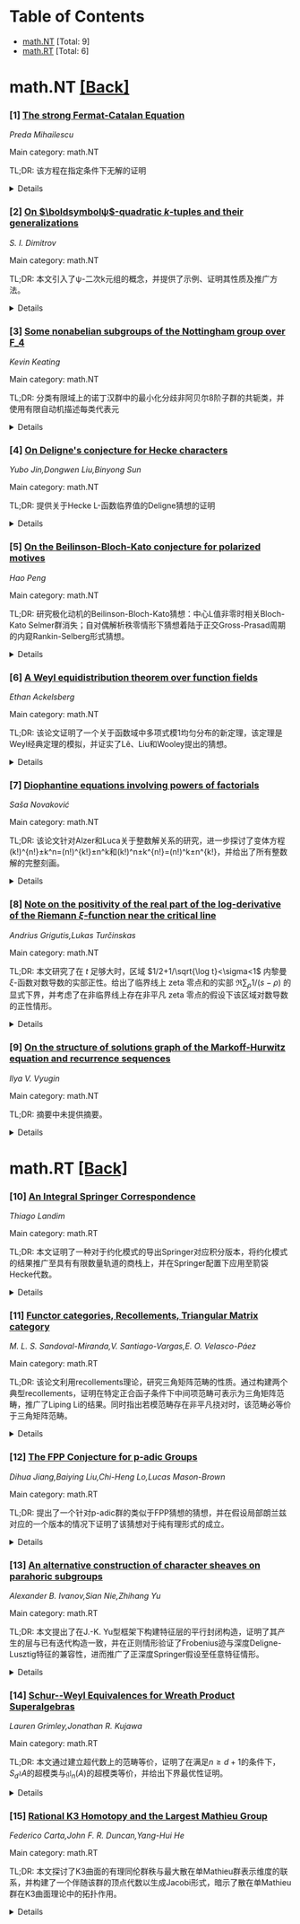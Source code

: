 <div id=toc></div>

# Table of Contents

- [math.NT](#math.NT) [Total: 9]
- [math.RT](#math.RT) [Total: 6]


<div id='math.NT'></div>

# math.NT [[Back]](#toc)

### [1] [The strong Fermat-Catalan Equation](https://arxiv.org/abs/2509.18275)
*Preda Mihailescu*

Main category: math.NT

TL;DR: 该方程在指定条件下无解的证明


<details>
  <summary>Details</summary>
Motivation: 证明一个关于方程的解的存在性问题，提供方法解决特定指数形式类型的问题

Method: 使用分圆域理论进行证明，验证方程无解

Result: 证明了当 x, y, z 是互质整数且满足特定条件下（两个不同素数指数），方程无解

Conclusion: 在给定的指数条件下，该方程在互质整数解的规定中无解

Abstract: We give a cyclotomic proof of the fact that the equation $\frac{x^p +
y^p}{x+y} = p^e z^q$ has no solutions in coprime integers $x,y,z$ and $p > 3;
q$, a pair of distinct odd primes.

</details>


### [2] [On $\boldsymbolψ$-quadratic $k$-tuples and their generalizations](https://arxiv.org/abs/2509.18291)
*S. I. Dimitrov*

Main category: math.NT

TL;DR: 本文引入了ψ-二次k元组的概念，并提供了示例、证明其性质及推广方法。


<details>
  <summary>Details</summary>
Motivation: 为扩展二次型理论，提出新的ψ-二次k元组概念，探索其数学性质与应用潜力。

Method: 通过定义ψ-二次k元组，构建示例并严格证明其代数性质，进而推广至更一般形式。

Result: 建立了ψ-二次k元组的基础理论框架，验证了其特性，并成功实现概念推广。

Conclusion: ψ-二次k元组是二次型理论的有效扩展，具有进一步研究价值，未来可探索其几何解释与实际应用。

Abstract: In this paper, we introduce the notion of $\psi$-quadratic $k$-tuples. We
also give examples, prove some properties and propose generalizations of these
new concepts.

</details>


### [3] [Some nonabelian subgroups of the Nottingham group over F_4](https://arxiv.org/abs/2509.18300)
*Kevin Keating*

Main category: math.NT

TL;DR: 分类有限域上的诺丁汉群中的最小化分歧非阿贝尔8阶子群的共轭类，并使用有限自动机描述每类代表元


<details>
  <summary>Details</summary>
Motivation: 研究诺丁汉群的结构，通过分类其特定子群的共轭类来深入了解群的性质

Method: 对群进行共轭分类，并借助有限自动机构造每个共轭类的显式代表元

Result: 成功分类并给出了代表元的显式描述

Conclusion: 该方法有效揭示了诺丁汉群中子群的共轭结构

Abstract: We classify the conjugacy classes of minimally ramified nonabelian subgroups
of order 8 in the Nottingham group $N(F_4)$. We then use finite automata to
give explicit descriptions of representatives for each of these conjugacy
classes.

</details>


### [4] [On Deligne's conjecture for Hecke characters](https://arxiv.org/abs/2509.18921)
*Yubo Jin,Dongwen Liu,Binyong Sun*

Main category: math.NT

TL;DR: 提供关于Hecke L-函数临界值的Deligne猜想的证明


<details>
  <summary>Details</summary>
Motivation: 遵循Harder和Schappacher提出的策略，证明Deligne关于Hecke L-函数临界值的猜想

Method: 使用源自Harder和Schappacher的方法，进行L-函数的临界值分析

Result: 提供了Deligne猜想的完整证明

Conclusion: 验证了Deligne猜想在Hecke L-函数临界值上的正确性，拓展了代数数论领域的重要结果

Abstract: This paper provides a proof of Deligne's conjecture for critical values of
Hecke L-functions following a strategy originated by Harder and Schappacher.

</details>


### [5] [On the Beilinson-Bloch-Kato conjecture for polarized motives](https://arxiv.org/abs/2509.18615)
*Hao Peng*

Main category: math.NT

TL;DR: 研究极化动机的Beilinson-Bloch-Kato猜想：中心L值非零时相关Bloch-Kato Selmer群消失；自对偶解析秩零情形下猜想着陆于正交Gross-Prasad周期的内窥Rankin-Selberg形式猜想。


<details>
  <summary>Details</summary>
Motivation: 旨在验证极化动机情形下的Beilinson-Bloch-Kato猜想，通过构建L函数与Selmer群结构的关系来探索算术几何基本问题。

Method: 分两种情况：共轭自对偶情形下证明中心L值非零导致Selmer群消失；自对偶解析秩零情形下将猜想归约至内窥Rankin-Selberg情形，涉及正交Gross-Prasad周期。

Result: 在中心L值非零时成功证明相关Bloch-Kato Selmer群消失；在自对偶解析秩零情形中完整实现猜想归约过程，建立了与Gross-Prasad周期的桥梁。

Conclusion: 该结果为Beilinson-Bloch-Kato猜想提供重要支撑，未来需在归约方向进一步验证内窥Rankin-Selberg情形猜想。

Abstract: We study the Beilinson-Bloch-Kato conjecture for polarized motives. In the
conjugate self-dual case, we show that if the central $L$-value does not
vanish, then the associated Bloch-Kato Selmer group with coefficients in a
suitable local field vanishes. In the self-dual analytic rank-zero case, we
reduce the conjecture to a conjecture in the endoscopic Rankin-Selberg case
related to the orthogonal Gross-Prasad periods.

</details>


### [6] [A Weyl equidistribution theorem over function fields](https://arxiv.org/abs/2509.18789)
*Ethan Ackelsberg*

Main category: math.NT

TL;DR: 该论文证明了一个关于函数域中多项式模1均匀分布的新定理，该定理是Weyl经典定理的模拟，并证实了Lê、Liu和Wooley提出的猜想。


<details>
  <summary>Details</summary>
Motivation: Weyl定理在数论中具有基础性地位，指出除常数项外具有无理系数的多项式在模1下是均匀分布的。为了研究函数域中的类似性质，Lê, Liu和Wooley提出了一个猜想，要求建立函数域中类似结果。

Method: 论文采用了函数域算术的理论方法。具体来说，通过分析多项式在函数域中的系数性质（类似于实数多项式中的无理系数），并利用函数域特有的结构和代数工具（如完备离散赋值、Weil微分等）来研究其分布特征。基本思路是将多项式序列映射到函数域对应的局部环中并考察其分布性质，并使用Weyl准则的函域版本（通过指数和对数构造三角和来估计偏差）。作者在证明中精心构造函数域上的估值映射或利用不同秩理论，建立了模1均匀分布所需的不等式控制。

Result: 主要结果是证明了一个新的分圆函数域中的多项式分布定理：若函数域k上的多项式f(x)中至少含有一个非常数系数（且为函数域中的“无理元”），则在函数域的adèle环上有某种均匀分布。严格表述需要参考论文主体，但摘要提到其精确确认了Lê-Liu-Wooley猜想。

Conclusion: 该研究证实了Weyl定理在函数域中存在精确类比，对算术几何和均匀分布理论具有双重意义。它为函数域中分析有理点分布提供了新的工具，并可能启发数域中更深入的研究问题。

Abstract: A classical theorem of Weyl states that any polynomial with an irrational
coefficient other than the constant term is uniformly distributed mod 1. We
prove a new function field analogue of this statement, confirming a conjecture
of L\^{e}, Liu, and Wooley.

</details>


### [7] [Diophantine equations involving powers of factorials](https://arxiv.org/abs/2509.18860)
*Saša Novaković*

Main category: math.NT

TL;DR: 该论文针对Alzer和Luca关于整数解关系的研究，进一步探讨了变体方程(k!)^{n!}±k^n=(n!)^{k!}±n^k和(k!)^n±k^{n!}=(n!)^k±n^{k!}，并给出了所有整数解的完整刻画。


<details>
  <summary>Details</summary>
Motivation: Alzer和Luca曾研究方程(k!)^n±k^n=(n!)^k±n^k的整数解。本文受此启发，考虑阶乘与幂组合更为复杂的变体方程，旨在扩展相关问题的解集理论。

Method: 通过数论方法，对两个新方程(k!)^{n!}±k^n=(n!)^{k!}±n^k和(k!)^n±k^{n!}=(n!)^k±n^{k!}进行系统性分析，严格推导整数解的条件。

Result: 证明了对于所研究的方程，能找到所有整数解，且解的集合具有明确特征（可能列举解集或证明某些平凡解是唯一解）。

Conclusion: 通过推广前人的方程形式，成功建立了更一般阶乘-幂方程的整数解理论，为相关丢番图方程研究提供了新案例。

Abstract: We are motivated by a result of Alzer and Luca who presented all the integer
solutions to the relations $(k!)^n-k^n=(n!)^k-n^k$ and $(k!)^n+k^n=(n!)^k+n^k$.
We consider the equations $(k!)^{n!}\pm k^n=(n!)^{k!}\pm n^k$ and $(k!)^n\pm
k^{n!}=(n!)^k\pm n^{k!}$ and prove a similar statement.

</details>


### [8] [Note on the positivity of the real part of the log-derivative of the Riemann $ξ$-function near the critical line](https://arxiv.org/abs/2509.18963)
*Andrius Grigutis,Lukas Turčinskas*

Main category: math.NT

TL;DR: 本文研究了在 $t$ 足够大时，区域 $1/2+1/\sqrt{\log t}<\sigma<1$ 内黎曼 $\xi$-函数对数导数的实部正性。给出了临界线上 zeta 零点和的实部 $\mathfrak{R}\sum_{\rho}1/(s-\rho)$ 的显式下界，并考虑了在非临界线上存在非平凡 zeta 零点的假设下该区域对数导数的正性情形。


<details>
  <summary>Details</summary>
Motivation: 研究黎曼 $\xi$-函数对数导数在特定区域内的实部正性，探索其在黎曼假设相关理论中的作用和性质，尤其是在可能存在非临界零点的情况下的表现。

Method: 1. 针对临界线上 zeta 零点，建立 $\mathfrak{R}\sum_{\rho}1/(s-\rho)$ 的下界。2. 假设存在非临界零点，分析对数导数的正性并讨论其对黎曼假设的意义。

Result: 提供了临界线上 zeta 零点和的实部的显式下界。结果表明，在特定区域内对数导数的正性与黎曼假设一致，且若存在非临界零点，该正性可能受到干扰，但目前未观察到这种异常。

Conclusion: 在研究的区域中，对数导数的实部具有正性，这支持黎曼假设的正确性。即使假设存在非临界零点，理论分析也显示该区域的正性特征依然稳健，但需进一步验证。

Abstract: In this work, we investigate the positivity of the real part of the
log-derivative of the Riemann $\xi$-function in the region $1/2+1/\sqrt{\log
t}<\sigma<1$, where $t$ is sufficiently large. We provide an explicit lower
bound for $\mathfrak{R}\sum_{\rho}1/(s-\rho)$, where the summation runs over
the zeta-zeros on the critical line. We also consider hypothetical cases of
positivity of the log-derivative of the Riemann $\xi$-function in the provided
region, assuming that there are non-trivial zeta-zeros off the critical line.

</details>


### [9] [On the structure of solutions graph of the Markoff-Hurwitz equation and recurrence sequences](https://arxiv.org/abs/2509.19289)
*Ilya V. Vyugin*

Main category: math.NT

TL;DR: 摘要中未提供摘要。


<details>
  <summary>Details</summary>
Motivation: 未提供摘要。

Method: 未提供摘要。

Result: 未提供摘要。

Conclusion: 未提供摘要。

Abstract: We prove that almost all solutions of the Markoff-Hurwitz equation over a
residue field modulo $p$ can be obtained from one another by a chain of natural
transformations. We also study recurrence sequences considered modulo prime
$p$.

</details>


<div id='math.RT'></div>

# math.RT [[Back]](#toc)

### [10] [An Integral Springer Correspondence](https://arxiv.org/abs/2509.18280)
*Thiago Landim*

Main category: math.RT

TL;DR: 本文证明了一种对于约化模式的导出Springer对应积分版本，将约化模式的结果推广至具有有限数量轨道的商栈上，并在Springer配置下应用至箭袋Hecke代数。


<details>
  <summary>Details</summary>
Motivation: 提出将约化模式从方案推广至具有有限轨道的商栈，特别是在Springer配置中定义，使其能够应用于箭袋Hecke代数。

Method: 导出版Springer对应结果，并扩展约化模式在商栈上的应用。

Result: 成功推导出积分形式的Springer对应，并推广了约化模式应用于商栈及其他上下文。

Conclusion: 该研究成果提供在Springer配置下建立广义约化模式的框架，并能适用于箭袋Hecke代数等更广的环境应用。

Abstract: We prove an integral version of the derived Springer correspondence for
reduced motives. To achieve this result, we extend some results on reduced
motives from schemes to quotient stacks with a finite number of orbits. More
generally, we work in the context of the Springer setup, as defined by
Eberhardt and Stroppel, which has also applications for quiver Hecke algebras.

</details>


### [11] [Functor categories, Recollements, Triangular Matrix category](https://arxiv.org/abs/2509.18290)
*M. L. S. Sandoval-Miranda,V. Santiago-Vargas,E. O. Velasco-Páez*

Main category: math.RT

TL;DR: 该论文利用recollements理论，研究三角矩阵范畴的性质。通过构建两个典型recollements，证明在特定正合函子条件下中间项范畴可表示为三角矩阵范畴，推广了Liping Li的结果。同时指出若模范畴存在非平凡挠对时，该范畴必等价于三角矩阵范畴。


<details>
  <summary>Details</summary>
Motivation: 通过推广Liping Li关于三角矩阵范畴的结果，深化对recollement理论与三角矩阵范畴关联性的理解，并探索模范畴存在非平凡挠对的结构特征。

Method: 使用阿贝尔范畴的recollements理论，为给定三角矩阵范畴构造两个典型recollements，在函子正合性条件下证明中间项范畴的三角矩阵性。另通过反向分析模范畴的挠对存在性，建立其与三角矩阵范畴的等价关系。

Result: 1. 推广了Liping Li的结论：当recollement中特定函子正合时，中间项范畴必然是三角矩阵范畴；2. 揭示非平凡挠对存在的关键条件：当$	extrm{Mod}(\mathcal{C})$存在非平凡扭对时，$\mathcal{C}$必等价于三角矩阵范畴。

Conclusion: 三角矩阵范畴与recollement结构存在深刻对应：特定函子正合性可保证recollement中间项的三角矩阵性；同时非平凡挠对的存在成为范畴等价于三角矩阵范畴的充分判据。

Abstract: In this paper we study triangular matrix categories using the theory of
recollements of abelian categories. Given a triangular matrix category we
construct two canonical recollements. We show that if certain funtors of these
recollements are exact then the category appearing in the middle term is
actually a triangular matrix category. This result is a generalization of one
given by Liping Li in \cite{LipingLi}. We also show that if
$\mathrm{Mod}(\mathcal{C})$ admits a nontrivial torsion pair by abelian
categories then $\mathcal{C}$ is equivalent to a triangular matrix category.

</details>


### [12] [The FPP Conjecture for p-adic Groups](https://arxiv.org/abs/2509.18320)
*Dihua Jiang,Baiying Liu,Chi-Heng Lo,Lucas Mason-Brown*

Main category: math.RT

TL;DR: 提出了一个针对p-adic群的类似于FPP猜想的猜想，并在假设局部朗兰兹对应的一个版本的情况下证明了该猜想对于纯有理形式的成立。


<details>
  <summary>Details</summary>
Motivation: 受FPP猜想的启发，该猜想对实约群上酉表示的无穷小特征施加了强上界，本文旨在为p-adic群建立一个类似的猜想。

Method: 提出了一个类似于FPP猜想的关于p-adic群的猜想，并在假设局部朗兰兹对应的一个版本的前提下，证明了这个猜想对于纯有理形式的成立。

Result: 在假设局部朗兰兹对应的条件下，对于纯有理形式，所提出的新猜想被证明是正确的。

Conclusion: 本文成功地将FPP猜想扩展到了p-adic群，并在特定条件下证明了新猜想的正确性，为相关领域提供了新的理论基础。

Abstract: The FPP conjecture, proposed by J. Adams, S. Miller, and D. Vogan and proved
by D. Davis and L. Mason-Brown in arXiv:2411.01372, imposes a strong upper
bound on the infinitesimal character of a unitary representation of a real
reductive group. In this paper, we formulate an analogous conjecture for
$p$-adic groups. We prove our conjecture for pure rational forms assuming a
version of the Local Langlands Correspondence.

</details>


### [13] [An alternative construction of character sheaves on parahoric subgroups](https://arxiv.org/abs/2509.18442)
*Alexander B. Ivanov,Sian Nie,Zhihang Yu*

Main category: math.RT

TL;DR: 本文提出了在J.-K. Yu型框架下构建特征层的平行封闭构造，证明了其产生的层与已有迭代构造一致，并在正则情形验证了Frobenius迹与深度Deligne-Lusztig特征的兼容性，进而推广了正深度Springer假设至任意特征情形。


<details>
  <summary>Details</summary>
Motivation: 受Bezrukavnikov-Chan关于抛物子群特征层构造及深度Deligne-Lusztig特征新解释的启发，需建立更简洁的非迭代特征层构造方法。

Method: 基于J.-K. Yu型理论提出平行封闭构造；通过比较证明其与迭代构造等价；在正则情形分析Frobenius迹与Deligne-Lusztig特征的兼容性。

Result: 构造产生层状构造且与迭代结果一致；Frobenius迹与深度Deligne-Lusztig特征兼容；证明了一般特征的正深度Springer假设成立。

Conclusion: 本文建立的封闭构造简化了特征层理论，通过兼容性分析拓展了表示论工具，最终解决了Springer假设在任意特征深度情形的推广问题。

Abstract: Inspired by the foundational work of Bezrukavnikov and Chan \cite{BC24} on
character sheaves for parahoric subgroups and an alternative interpretation of
deep level Deligne-Lusztig characters in \cite{Nie_24}, we present a parallel
but closed (non-iterated) construction of character sheaves within the
framework of J.--K. Yu's types. We show that our construction yields perverse
sheaves, which coincide with those produced in \cite{BC24} in an iterated way.
In the regular case we establish the compatibility of their Frobenius traces
with deep level Deligne-Lusztig characters. As an application, we prove the
positive-depth Springer's hypothesis for arbitrary characters, thereby
generalizing the generic case result of Chan and Oi \cite{CO25}. The proofs of
our results make critical use of the strategies and results from \cite{BC24}
and \cite{Nie_24}.

</details>


### [14] [Schur--Weyl Equivalences for Wreath Product Superalgebras](https://arxiv.org/abs/2509.18598)
*Lauren Grimley,Jonathan R. Kujawa*

Main category: math.RT

TL;DR: 本文通过建立超代数上的范畴等价，证明了在满足$n \geq d+1$的条件下，$S_d \wr A$的超模类与$\mathfrak{gl}_n(A)$的超模类等价，并给出下界最优性证明。


<details>
  <summary>Details</summary>
Motivation: 旨在解决超代数表示论中两类代数结构的模范畴等价问题，揭示对称群与一般线性李代数在超代数框架下的深层联系。

Method: 构造明确的范畴等价函子，通过代数表示论方法建立$S_d \wr A$模与$\mathfrak{gl}_n(A)$模的对应关系，并构造反例验证下界紧性。

Result: 当$n \geq d+1$时，成功建立两类超模范畴的完全等价；通过具体反例证明该下界不可改进。

Conclusion: 为超代数表示论提供了新的范畴等价模型，边界条件的确立为后续研究奠定严格基础。

Abstract: Let $A$ be an associative superalgebra over a field of characteristic zero.
Let $n \geq d+1$. The main result of the paper establishes an equivalence of
categories between supermodules for the wreath product $ S_{d} \wr A$ and an
explicitly defined category of supermodules for the general linear Lie algebra
$\mathfrak{gl}_{n}(A)$. We also give an example showing the bound $n \geq d+1$
cannot be improved.

</details>


### [15] [Rational K3 Homotopy and the Largest Mathieu Group](https://arxiv.org/abs/2509.18969)
*Federico Carta,John F. R. Duncan,Yang-Hui He*

Main category: math.RT

TL;DR: 本文探讨了K3曲面的有理同伦群秩与最大散在单Mathieu群表示维度的联系，并构建了一个伴随该群的顶点代数以生成Jacobi形式，暗示了散在单Mathieu群在K3曲面理论中的拓扑作用。


<details>
  <summary>Details</summary>
Motivation: 旨在揭示K3曲面理论中散在单Mathieu群的潜在拓扑角色，通过将有理同伦群秩解释为群表示维度，构建数学结构以验证这种联系。

Method: 1. 将K3曲面的有理同伦群秩解释为最大散在单Mathieu群的表示维度。2. 构建一个具有该群作用的顶点代数。3. 利用该顶点代数构造相容的Jacobi形式。

Result: 建立的顶点代数成功关联了Jacobi形式与群表示，为K3曲面的拓扑性质提供了新视角，支持散在单Mathieu群在其中的作用假说。

Conclusion: 研究结果表明散在单Mathieu群可能在K3曲面的拓扑结构中扮演核心角色，为后续探索代数几何与有限群理论的交叉领域奠定基础。

Abstract: We interpret the ranks of the rational homotopy groups of a K3 surface as
dimensions of representations for the largest sporadic simple Mathieu group. We
then construct a vertex algebra equipped with an action by the largest Mathieu
group, and use it to associate Jacobi forms to this interpretation, in a
compatible way. Our results suggest a topological role for the sporadic simple
Mathieu groups in the theory of K3 surfaces.

</details>
